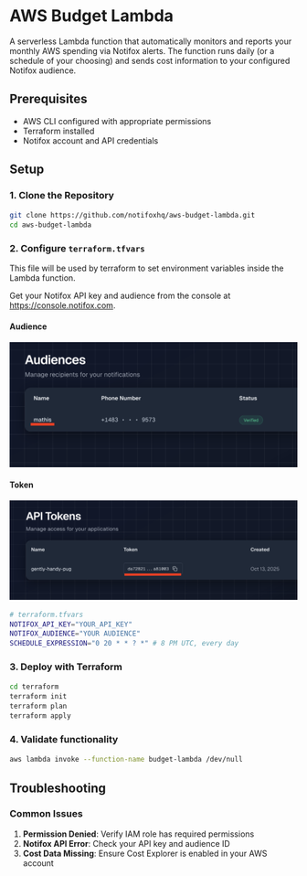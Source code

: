 # AWS Budget Lambda

A serverless Lambda function that automatically monitors and reports your monthly AWS spending via Notifox alerts. The function runs daily (or a schedule of your choosing) and sends cost information to your configured Notifox audience.


## Prerequisites

- AWS CLI configured with appropriate permissions
- Terraform installed
- Notifox account and API credentials

## Setup

### 1. Clone the Repository

```bash
git clone https://github.com/notifoxhq/aws-budget-lambda.git
cd aws-budget-lambda
```

### 2. Configure `terraform.tfvars`
This file will be used by terraform to set environment variables inside the Lambda function.

Get your Notifox API key and audience from the console at https://console.notifox.com.

#### Audience
![Screenshot of audience in Notifox](https://github.com/notifoxhq/aws-budget-lambda/blob/main/img/audience.png?raw=true)

#### Token
![Screenshot of token in Notifox](https://github.com/notifoxhq/aws-budget-lambda/blob/main/img/token.png?raw=true)

```bash
# terraform.tfvars
NOTIFOX_API_KEY="YOUR_API_KEY"
NOTIFOX_AUDIENCE="YOUR AUDIENCE"
SCHEDULE_EXPRESSION="0 20 * * ? *" # 8 PM UTC, every day
```


### 3. Deploy with Terraform

```bash
cd terraform
terraform init
terraform plan
terraform apply
```

### 4. Validate functionality

```bash
aws lambda invoke --function-name budget-lambda /dev/null
```


## Troubleshooting

### Common Issues

1. **Permission Denied**: Verify IAM role has required permissions
2. **Notifox API Error**: Check your API key and audience ID
3. **Cost Data Missing**: Ensure Cost Explorer is enabled in your AWS account
